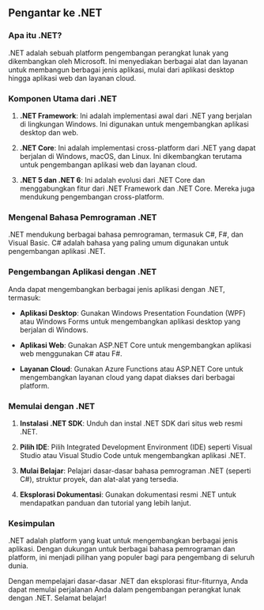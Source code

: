 ## Pengantar ke .NET

### Apa itu .NET?

.NET adalah sebuah platform pengembangan perangkat lunak yang dikembangkan oleh Microsoft. Ini menyediakan berbagai alat dan layanan untuk membangun berbagai jenis aplikasi, mulai dari aplikasi desktop hingga aplikasi web dan layanan cloud.

### Komponen Utama dari .NET

1. **.NET Framework**: Ini adalah implementasi awal dari .NET yang berjalan di lingkungan Windows. Ini digunakan untuk mengembangkan aplikasi desktop dan web.

2. **.NET Core**: Ini adalah implementasi cross-platform dari .NET yang dapat berjalan di Windows, macOS, dan Linux. Ini dikembangkan terutama untuk pengembangan aplikasi web dan layanan cloud.

3. **.NET 5 dan .NET 6**: Ini adalah evolusi dari .NET Core dan menggabungkan fitur dari .NET Framework dan .NET Core. Mereka juga mendukung pengembangan cross-platform.

### Mengenal Bahasa Pemrograman .NET

.NET mendukung berbagai bahasa pemrograman, termasuk C#, F#, dan Visual Basic. C# adalah bahasa yang paling umum digunakan untuk pengembangan aplikasi .NET.

### Pengembangan Aplikasi dengan .NET

Anda dapat mengembangkan berbagai jenis aplikasi dengan .NET, termasuk:

- **Aplikasi Desktop**: Gunakan Windows Presentation Foundation (WPF) atau Windows Forms untuk mengembangkan aplikasi desktop yang berjalan di Windows.

- **Aplikasi Web**: Gunakan ASP.NET Core untuk mengembangkan aplikasi web menggunakan C# atau F#.

- **Layanan Cloud**: Gunakan Azure Functions atau ASP.NET Core untuk mengembangkan layanan cloud yang dapat diakses dari berbagai platform.

### Memulai dengan .NET

1. **Instalasi .NET SDK**: Unduh dan instal .NET SDK dari situs web resmi .NET.

2. **Pilih IDE**: Pilih Integrated Development Environment (IDE) seperti Visual Studio atau Visual Studio Code untuk mengembangkan aplikasi .NET.

3. **Mulai Belajar**: Pelajari dasar-dasar bahasa pemrograman .NET (seperti C#), struktur proyek, dan alat-alat yang tersedia.

4. **Eksplorasi Dokumentasi**: Gunakan dokumentasi resmi .NET untuk mendapatkan panduan dan tutorial yang lebih lanjut.

### Kesimpulan

.NET adalah platform yang kuat untuk mengembangkan berbagai jenis aplikasi. Dengan dukungan untuk berbagai bahasa pemrograman dan platform, ini menjadi pilihan yang populer bagi para pengembang di seluruh dunia.

Dengan mempelajari dasar-dasar .NET dan eksplorasi fitur-fiturnya, Anda dapat memulai perjalanan Anda dalam pengembangan perangkat lunak dengan .NET. Selamat belajar!
